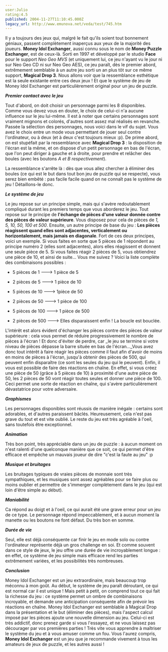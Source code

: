 ```yaml
---
user:Julio
rating:4.5
published: 2004-11-27T11:10:45.000Z
legacy_url: http://www.emunova.net/veda/test/745.htm
---
```

Il y a toujours des jeux qui, malgré le fait qu'ils soient tout bonnement géniaux, passent complètement inaperçus aux yeux de la majorité des joueurs. **Money Idol Exchanger**, aussi connu sous le nom de **Money Puzzle Exchanger**, est de ceux-là. Sorti en 1997 et développé par le studio **Face** pour le support _Neo Geo MVS_ (et uniquement lui, ce jeu n'ayant vu le jour ni sur Neo Geo CD ni sur Neo Geo AES), ce jeu paraît, dès le premier abord, extrêmement semblable à un autre jeu sorti un an plus tôt sur ce même support, **Magical Drop 3**. Nous allons voir que la ressemblance esthétique est la seule existante entre ces deux jeux ! Et que le système de jeu de Money Idol Exchanger est particulièrement original pour un jeu de puzzle.  

  

**_Premier contact avec le jeu_**  

  

Tout d'abord, on doit choisir un personnage parmi les 8 disponibles. Comme vous devez vous en douter, le choix de celui-ci n'a aucune influence sur le jeu lui-même. Il est à noter que certains personnages sont vraiment mignons et colorés, d'autres sont assez mal réalisés en revanche. Passée la sélection des personnages, nous voici dans le vif du sujet. Vous avez le choix entre un mode vous permettant de jouer seul contre l'ordinateur, ou à deux (et à deux c'est toujours mieux :p). De prime abord, on est stupéfait par la ressemblance avec **Magical Drop 3** : la disposition de l'écran est la même, et on dispose d'un petit personnage en bas de l'écran, que l'on peut diriger à gauche et à droite, pour prendre et relâcher des boules (avec les boutons _A et B respectivement_).  

La ressemblance s'arrête là : dès que vous allez chercher à éliminer des boules (ce qui est le but dans tout bon jeu de puzzle qui se respecte), vous serez bien embêté : pas facile facile quand on ne connaît pas le système de jeu ! Détaillons-le donc.  

  

**_Le système de jeu_**  

  

Le jeu repose sur un principe simple, mais qui s'avère redoutablement compliqué durant les premiers temps que vous aborderez le jeu. Tout repose sur le principe de **l'échange de pièces d'une valeur donnée contre des pièces de valeur supérieure**. Vous disposez pour cela de pièces de _1, 5, 10, 50, 100 et 500_. Ensuite, un autre principe de base du jeu : **Les pièces réagissent quand elles sont adjacentes, verticalement ou horizontalement, mais jamais en diagonale**. Fort de ces deux principes, voici un exemple. Si vous faites en sorte que 5 pièces de 1 répondent au principe numéro 2 (elles sont adjacentes), alors elles réagissent et donnent une seule pièce de 5\. Si vous faites réagir 2 pièces de 5, vous obtiendrez une pièce de 10, et ainsi de suite... Vous me suivez ? Voici la liste complète des combinaisons possibles :  

  


  

* 5 pièces de 1 ---\> 1 pièce de 5  

* 2 pièces de 5 ---\> 1 pièce de 10  

* 5 pièces de 10 ---\> 1pièce de 50  

* 2 pièces de 50 ---\> 1 pièce de 100  

* 5 pièces de 100 ---\> 1 pièce de 500  

* 2 pièces de 500 ---\> Elles disparaissent enfin ! La boucle est bouclée.  

  

  

L'intérêt est alors évident d'échanger les pièces contre des pièces de valeur supérieure : cela vous permet de réduire progressivement le nombre de pièces à l'écran ! Et donc d'éviter de perdre, car _le jeu se termine si votre niveau de pièces dépasse la barre située en bas de l'écran..._Vous avez donc tout intérêt à faire réagir les pièces comme il faut afin d'avoir de moins en moins de pièces à l'écran, jusqu'à obtenir des pièces de 500, qui peuvent enfin disparaître (ce sont les seules du jeu qui le peuvent). Enfin, il vous est possible de faire des réactions en chaîne. En effet, si vous créez une pièce de 50 (grâce à 5 pièces de 10) à proximité d'une autre pièce de 50, les 2 pièces de 50 vont réagir toutes seules et donner une pièce de 100\. Ceci permet une sorte de réaction en chaîne, qui s'avère particulièrement dévastatrice pour votre adversaire.  

  

  

**_Graphismes_**  

  

Les personnages disponibles sont réussis de manière inégale : certains sont adorables, et d'autres paraissent bâclés. Heureusement, cela n'est pas grave du tout et est vite oublié. Le reste du jeu est très agréable à l'oeil, sans toutefois être exceptionnel.  

  

**_Animation_**  

  

Très bon point, très appréciable dans un jeu de puzzle : à aucun moment on n'est ralenti d'une quelconque manière que ce soit, ce qui permet d'être efficace et empêche un mauvais joueur de dire "c'est la faute au jeu" :p   

  

**_Musique et bruitages_**  

  

Les bruitages typiques de vraies pièces de monnaie sont très sympathiques, et les musiques sont assez agréables pour se faire plus ou moins oublier et permettre de s'immerger complètement dans le jeu (qui est loin d'être simple au début).  

  

**_Maniabilité_**  

  

Ca répond au doigt et à l'oeil, ce qui aurait été une grave erreur pour un jeu de ce type. Le personnage répond impeccablement, et à aucun moment la manette ou les boutons ne font défaut. Du très bon en somme.  

  

**_Durée de vie_**  

  

Seul, elle est déjà conséquente car finir le jeu en mode solo ou contre l'ordinateur représente déjà un gros challenge en soi. Et comme souvent dans ce style de jeux, le jeu offre une durée de vie incroyablement longue : en effet, ce système de jeu simple mais efficace rend les parties extrêmement variées, et les possibilités très nombreuses.  

  

**_Conclusion_**  

  

Money Idol Exchanger est un jeu extraordinaire, mais beaucoup trop méconnu à mon goût. Au début, le système de jeu paraît déroutant, ce qui est normal car il est unique ! Mais petit à petit, on comprend tout ce qui fait la richesse du jeu : ce système permet un ombre de combinaisons incroyable, et demande une anticipation conséquente afin de prévoir les réactions en chaîne. Money Idol Exchanger est semblable à Magical Drop dans la présentation et le but (éliminer des pièces), mais l'aspect calcul imposé par les pièces ajoute une nouvelle dimension au jeu. Celui-ci est très addictif, donc prenez garde si vous l'essayez, et ne vous laissez pas décourager par vos premières parties ! Très vite vous apprendre à maîtriser le système du jeu et à vous amuser comme un fou. Vous l'aurez compris, **Money Idol Exchanger** est un jeu que je recommande vivement à tous les amateurs de jeux de puzzle, et les autres aussi !